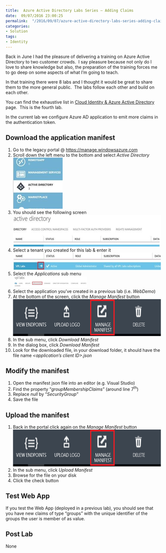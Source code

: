 ```yaml
---
title:  Azure Active Directory Labs Series – Adding Claims
date:  09/07/2016 23:00:25
permalink:  "/2016/09/07/azure-active-directory-labs-series-adding-claims/"
categories:
- Solution
tags:
- Identity
---
```

<strike></strike> <p>Back in June I had the pleasure of delivering a training on Azure Active Directory to two customer crowds.&nbsp; I say pleasure because not only do I love to share knowledge but also, the preparation of the training forces me to go deep on some aspects of what I’m going to teach.  </p><p>In that training there were 8 labs and I thought it would be great to share them to the more general public.&nbsp; The labs follow each other and build on each other.  </p><p>You can find the exhaustive list in <a href="https://vincentlauzon.com/subject-series/cloud-identity-azure-active-directory/">Cloud Identity &amp; Azure Active Directory</a> page.&nbsp; This is the fourth lab.  </p><p>In the current lab we configure Azure AD application to emit more claims in the authentication token.  <h2>Download the application manifest</h2> <ol> <li>Go to the legacy portal @ <a href="https://manage.windowsazure.com">https://manage.windowsazure.com</a> </li> <li>Scroll down the left menu to the bottom and select <i>Active Directory</i><br /><a href="assets/2016/9/azure-active-directory-labs-series-adding-claims/clip_image002.jpg"><img title="clip_image002" style="background-image:none;padding-top:0;padding-left:0;display:inline;padding-right:0;border-width:0;" border="0" alt="clip_image002" src="assets/2016/9/azure-active-directory-labs-series-adding-claims/clip_image002_thumb.jpg" width="161" height="165" /></a> </li> <li>You should see the following screen<br /><a href="assets/2016/9/azure-active-directory-labs-series-adding-claims/clip_image004.jpg"><img title="clip_image004" style="border-top:0;border-right:0;background-image:none;border-bottom:0;padding-top:0;padding-left:0;border-left:0;display:inline;padding-right:0;" border="0" alt="clip_image004" src="assets/2016/9/azure-active-directory-labs-series-adding-claims/clip_image004_thumb.jpg" width="531" height="102" /></a> </li> <li>Select a tenant you created for this lab &amp; enter it<br /><a href="assets/2016/9/azure-active-directory-labs-series-adding-claims/clip_image006.jpg"><img title="clip_image006" style="border-top:0;border-right:0;background-image:none;border-bottom:0;padding-top:0;padding-left:0;border-left:0;display:inline;padding-right:0;" border="0" alt="clip_image006" src="assets/2016/9/azure-active-directory-labs-series-adding-claims/clip_image006_thumb.jpg" width="566" height="56" /></a> </li> <li>Select the <i>Applications</i> sub menu<br /><a href="assets/2016/9/azure-active-directory-labs-series-adding-claims/clip_image008.jpg"><img title="clip_image008" style="border-top:0;border-right:0;background-image:none;border-bottom:0;padding-top:0;padding-left:0;border-left:0;display:inline;padding-right:0;" border="0" alt="clip_image008" src="assets/2016/9/azure-active-directory-labs-series-adding-claims/clip_image008_thumb.jpg" width="240" height="37" /></a> </li> <li>Select the application you’ve created in a previous lab (i.e. <i>WebDemo</i>) </li> <li>At the bottom of the screen, click the <i>Manage Manifest</i> button<br /><a href="assets/2016/9/azure-active-directory-labs-series-adding-claims/clip_image009.png"><img title="clip_image009" style="border-top:0;border-right:0;background-image:none;border-bottom:0;padding-top:0;padding-left:0;border-left:0;display:inline;padding-right:0;" border="0" alt="clip_image009" src="assets/2016/9/azure-active-directory-labs-series-adding-claims/clip_image009_thumb.png" width="665" height="119" /></a> </li> <li>In the sub menu, click <i>Download Manifest</i> </li> <li>In the dialog box, click <i>Download Manifest</i> </li> <li>Look for the downloaded file, in your download folder, it should have the file name <i>&lt;application’s client ID&gt;.json</i> </li></ol> <h2>Modify the manifest</h2> <ol> <li>Open the manifest json file into an editor (e.g. Visual Studio) </li> <li>Find the property “<i>groupMembershipClaims</i>” (around line 7<sup>th</sup>) </li> <li>Replace <i>null</i> by “<i>SecurityGroup</i>” </li> <li>Save the file </li></ol> <h2>Upload the manifest</h2> <ol> <li>Back in the portal click again on the <i>Manage Manifest</i> button<br /><a href="assets/2016/9/azure-active-directory-labs-series-adding-claims/clip_image0091.png"><img title="clip_image009[1]" style="border-top:0;border-right:0;background-image:none;border-bottom:0;padding-top:0;padding-left:0;border-left:0;display:inline;padding-right:0;" border="0" alt="clip_image009[1]" src="assets/2016/9/azure-active-directory-labs-series-adding-claims/clip_image0091_thumb.png" width="665" height="119" /></a> </li> <li>In the sub menu, click <i>Upload Manifest</i> </li> <li>Browse for the file on your disk </li> <li>Click the check button </li></ol> <h2>Test Web App</h2> </p><p>If you test the Web App (deployed in a previous lab), you should see that you have new claims of type “groups” with the unique identifier of the groups the user is member of as value.  <h2>Post Lab</h2> </p><p>None</p>